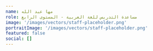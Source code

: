 ```yaml
---
name: مها عبد الله
role: مساعدة التدريس للغة العربية - المستوى الرابع
image: '/images/vectors/staff-placeholder.png'
portraitImage: '/images/vectors/staff-placeholder.png'
featured: false
social: []
---
```

